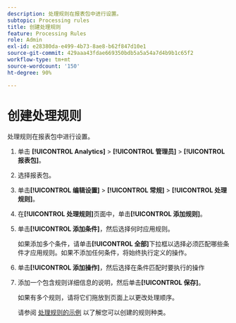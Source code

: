 ```yaml
---
description: 处理规则在报表包中进行设置。
subtopic: Processing rules
title: 创建处理规则
feature: Processing Rules
role: Admin
exl-id: e28380da-e499-4b73-8ae8-b62f847d10e1
source-git-commit: 429aaa43fdae669350bdb5a5a54a7d4b9b1c65f2
workflow-type: tm+mt
source-wordcount: '150'
ht-degree: 90%

---
```


# 创建处理规则

处理规则在报表包中进行设置。

1. 单击 **[!UICONTROL Analytics]** > **[!UICONTROL 管理员]** > **[!UICONTROL 报表包]**。
1. 选择报表包。
1. 单击&#x200B;**[!UICONTROL 编辑设置]** > **[!UICONTROL 常规]** > **[!UICONTROL 处理规则]**。
1. 在&#x200B;**[!UICONTROL 处理规则]**&#x200B;页面中，单击&#x200B;**[!UICONTROL 添加规则]**。
1. 单击&#x200B;**[!UICONTROL 添加条件]**，然后选择何时应用规则。

   如果添加多个条件，请单击&#x200B;**[!UICONTROL 全部]**&#x200B;下拉框以选择必须匹配哪些条件才应用规则。如果不添加任何条件，将始终执行定义的操作。

1. 单击&#x200B;**[!UICONTROL 添加操作]**，然后选择在条件匹配时要执行的操作
1. 添加一个包含规则详细信息的说明，然后单击&#x200B;**[!UICONTROL 保存]**。

   如果有多个规则，请将它们拖放到页面上以更改处理顺序。

   请参阅 [处理规则的示例](/help/admin/admin/c-manage-report-suites/c-edit-report-suites/general/c-processing-rules/processing-rules-examples/processing-rules-examples.md) 以了解您可以创建的规则种类。
